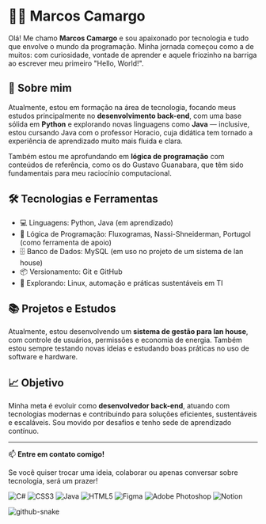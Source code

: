 # 👨‍💻 Marcos Camargo

Olá! Me chamo **Marcos Camargo** e sou apaixonado por tecnologia e tudo que envolve o mundo da programação. Minha jornada começou como a de muitos: com curiosidade, vontade de aprender e aquele friozinho na barriga ao escrever meu primeiro "Hello, World!".

## 🚀 Sobre mim

Atualmente, estou em formação na área de tecnologia, focando meus estudos principalmente no **desenvolvimento back-end**, com uma base sólida em **Python** e explorando novas linguagens como **Java** — inclusive, estou cursando Java com o professor Horacio, cuja didática tem tornado a experiência de aprendizado muito mais fluida e clara.

Também estou me aprofundando em **lógica de programação** com conteúdos de referência, como os do Gustavo Guanabara, que têm sido fundamentais para meu raciocínio computacional.

## 🛠️ Tecnologias e Ferramentas

- 💻 Linguagens: Python, Java (em aprendizado)
- 🧠 Lógica de Programação: Fluxogramas, Nassi-Shneiderman, Portugol (como ferramenta de apoio)
- 🗄️ Banco de Dados: MySQL (em uso no projeto de um sistema de lan house)
- 📦 Versionamento: Git e GitHub
- 🧪 Explorando: Linux, automação e práticas sustentáveis em TI

## 📚 Projetos e Estudos

Atualmente, estou desenvolvendo um **sistema de gestão para lan house**, com controle de usuários, permissões e economia de energia. Também estou sempre testando novas ideias e estudando boas práticas no uso de software e hardware.

## 📈 Objetivo

Minha meta é evoluir como **desenvolvedor back-end**, atuando com tecnologias modernas e contribuindo para soluções eficientes, sustentáveis e escaláveis. Sou movido por desafios e tenho sede de aprendizado contínuo.

---

📫 **Entre em contato comigo!**

Se você quiser trocar uma ideia, colaborar ou apenas conversar sobre tecnologia, será um prazer!


 ![C#](https://img.shields.io/badge/c%23-%23239120.svg?style=for-the-badge&logo=csharp&logoColor=white)  ![CSS3](https://img.shields.io/badge/css3-%231572B6.svg?style=for-the-badge&logo=css3&logoColor=white) ![Java](https://img.shields.io/badge/java-%23ED8B00.svg?style=for-the-badge&logo=openjdk&logoColor=white) ![HTML5](https://img.shields.io/badge/html5-%23E34F26.svg?style=for-the-badge&logo=html5&logoColor=white) ![Figma](https://img.shields.io/badge/figma-%23F24E1E.svg?style=for-the-badge&logo=figma&logoColor=white)  ![Adobe Photoshop](https://img.shields.io/badge/adobe%20photoshop-%2331A8FF.svg?style=for-the-badge&logo=adobe%20photoshop&logoColor=white) ![Notion](https://img.shields.io/badge/Notion-%23000000.svg?style=for-the-badge&logo=notion&logoColor=white)




<picture>
  <source media="(prefers-color-scheme: dark)" srcset="https://raw.githubusercontent.com/tobiasmeyhoefer/tobiasmeyhoefer/output/github-snake-dark.svg" />
  <source media="(prefers-color-scheme: light)" srcset="https://raw.githubusercontent.com/tobiasmeyhoefer/tobiasmeyhoefer/output/github-snake.svg" />
  <img alt="github-snake" src="https://raw.githubusercontent.com/tobiasmeyhoefer/tobiasmeyhoefer/output/github-snake.svg" />
</picture>
